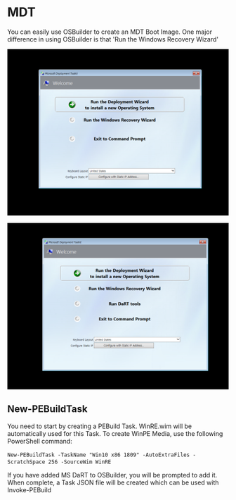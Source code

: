 # MDT

You can easily use OSBuilder to create an MDT Boot Image.  One major difference in using OSBuilder is that 'Run the Windows Recovery Wizard'

![MDT without DaRT Integration](../../../.gitbook/assets/2018-10-17_2-23-55%20%281%29.png)

![MDT with DaRT Integration](../../../.gitbook/assets/2018-10-17_2-24-05%20%281%29.png)

## New-PEBuildTask

You need to start by creating a PEBuild Task.  WinRE.wim will be automatically used for this Task.  To create WinPE Media, use the following PowerShell command:

```text
New-PEBuildTask -TaskName "Win10 x86 1809" -AutoExtraFiles -ScratchSpace 256 -SourceWim WinRE
```

If you have added MS DaRT to OSBuilder, you will be prompted to add it.  When complete, a Task JSON file will be created which can be used with Invoke-PEBuild

